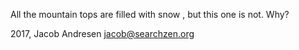 All the mountain tops are filled with snow , but this one is not. Why?

2017, Jacob Andresen <jacob@searchzen.org>
